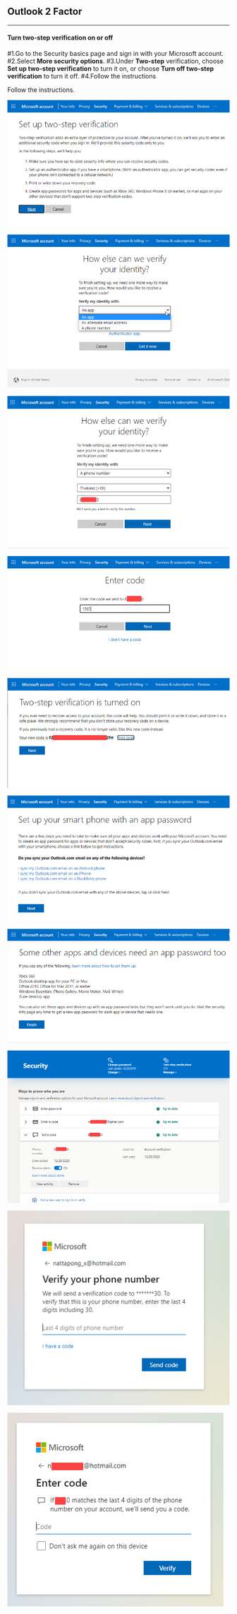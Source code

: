 ## Outlook 2 Factor
---

#### Turn two-step verification on or off
#1.Go to the Security basics page and sign in with your Microsoft account.
#2.Select **More security options**.
#3.Under **Two-step** verification, choose **Set up two-step verification** to turn it on, or choose **Turn off two-step verification** to turn it off.
#4.Follow the instructions

Follow the instructions.

![pig 1](img/setup.png)

![pig 1](img/setup2.png)

![pig 1](img/verify_phone.png)

![pig 1](img/entercode.png)

![pig 1](img/turnonkey.png)

![pig 1](img/sync.png)

![pig 1](img/finish.png)

![pig 1](img/view.png)

![pig 1](img/verify1.png)

![pig 1](img/verify2.png)
